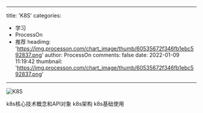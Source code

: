 
---
title: 'K8S'
categories: 
 - 学习
 - ProcessOn
 - 推荐
headimg: 'https://img.processon.com/chart_image/thumb/60535672f346fb1ebc592837.png'
author: ProcessOn
comments: false
date: 2022-01-09 11:19:42
thumbnail: 'https://img.processon.com/chart_image/thumb/60535672f346fb1ebc592837.png'
---

<div>   
<img class="thumb" alt="K8S" src="https://img.processon.com/chart_image/thumb/60535672f346fb1ebc592837.png" referrerpolicy="no-referrer">
<p>k8s核心技术概念和API对象
k8s架构
k8s基础使用</p>  
</div>
            